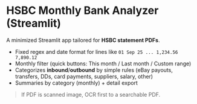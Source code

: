 # HSBC Monthly Bank Analyzer (Streamlit)

A minimized Streamlit app tailored for **HSBC statement PDFs**.
- Fixed regex and date format for lines like `01 Sep 25 ... 1,234.56 7,890.12`
- Monthly filter (quick buttons: This month / Last month / Custom range)
- Categorizes **inbound**/**outbound** by simple rules (eBay payouts, transfers, DDs, card payments, suppliers, salary, other)
- Summaries by category (monthly) + detail export

> If PDF is scanned image, OCR first to a searchable PDF.
